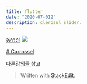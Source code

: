 ```yaml
---
title: flutter
date: "2020-07-012"
description: clerosul slider.
---
```


[동영상](https://www.youtube.com/watch?v=SGLyKxTAo00)
![](https://i.ibb.co/2MD5KYh/Screen-Shot-2020-07-12-at-11-22-31-AM.png)

[# Carrossel](https://www.youtube.com/watch?v=YB9Hd1laVB4)


[다른강의들 참고](https://www.youtube.com/channel/UCNQLusaGT0qnCMpK2TBQFAA)
> Written with [StackEdit](https://stackedit.io/).
<!--stackedit_data:
eyJoaXN0b3J5IjpbODQ3NTc0OTU1LDIwMzk2NjczNzFdfQ==
-->